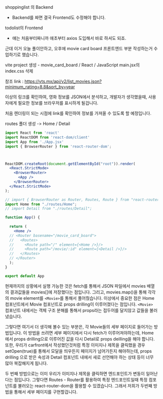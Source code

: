 shoppinglist 의 Backend
  - Backend를 짜면 결국 Frontend도 수정해야 합니다. 

todolist의 Frontend
  - 얘는 처음부터짜니까 애초부터 axios 도입해서 바로 하셔도 되죠.

근데 이거 오늘 풀이안하고, 오후에 movie card board 프론트엔드 부분 작성하는거 수업하기로 했습니다. 


vite project 생성 - movie_card_board / React / JavaScript 
main.jsx의 index.css 삭제 

참조 link : https://yts.mx/api/v2/list_movies.json?minimum_rating=8.8&sort_by=year

이상의 링크를 확인하여, 영화 정보를 JSON에서 분석하고, 개발자가 생각했을때, 사용자에게 필요한 정보를 브라우저를 표시하게 될겁니다. 

처음 렌더링이 되는 시점에 link를 확인하여 정보를 가져올 수 있도록 할 예정입니다. 

routes 폴더 생성 -> Home / Detail 


```jsx
import React from 'react'
import ReactDOM from 'react-dom/client'
import App from './App.jsx'
import { BrowserRouter } from 'react-router-dom';



ReactDOM.createRoot(document.getElementById("root")).render(
  <React.StrictMode>
    <BrowserRouter>
      <App />
    </BrowserRouter>
  </React.StrictMode>
);

// import { BrowserRouter as Router, Routes, Route } from "react-router-dom"
import Home from "./routes/Home";
// import Detail from "./routes/Detail";

function App() {
  
  return (
    <Home />
  // <Router basename="/movie_card_board">
  //   <Routes>
  //     <Route path="/" element={<Home />}/>
  //     <Route path="/movie/:id" element={<Detail />}/>
  //   </Routes>
  // </Router>
  );
}

export default App
```
현재까지의 상황에서 실행 가능한 것은 fetch를 통해서 JSON 파일에서 movies 배열의 결과값들을 movies[]에 저장했다는 점입니다. 그리고, movies.map()을 통해 각각의 movie element를 `<Movie>`를 통해서 풀어줬습니다. 
이상에서 중요한 점은 Home 컴포넌트에서 Movie 컴포넌트로 props drilling이 이루어졌다는 점입니다. 
`<Movie>` 컴포넌트 내에서는 객체 구조 분해를 통해서 props라는 접두어를 달지않고 값들을 불러냈습니다. 

그렇다면 여기서 더 생각해 볼수 있는 부분은, 각 Movie들의 세부 페이지로 들어가는 방법입니다. 이 방법을 쓰려면 세부 페이지에서 다시 fetch가 이루어져야하는데, Home 에서 props drilling으로 이루어진 값을 다시 Detail로 props deilling을 해야 합니다. 또한, 우리가 carfront에서 작성했던것처럼 특정 이미지나 제목을 클릭했을 경우 setOpen(true)를 통해서 모달을 띄우든지 페이지가 넘어가든지 해야하는데, props drilling 으로 받은 속성과 Detail 컴포넌트 내에서 새로 선언해야 하는 상태 등이 너무 많아 복잡해지게 됩니다. 

두 번째 방법으로는 이미 우리가 이미지나 제목을 클릭하면 엔드포인트가 변동이 일어난다는 점입니다. 그렇다면 Routes - Router를 활용하여 특정 엔드포인트일때 특정 컴포넌트를 불러오는 react-router-dom을 활용할 수 있겠습니다. 그래서 저희가 두번째 방법을 통해서 세부 페이지를 구현할겁니다. 
